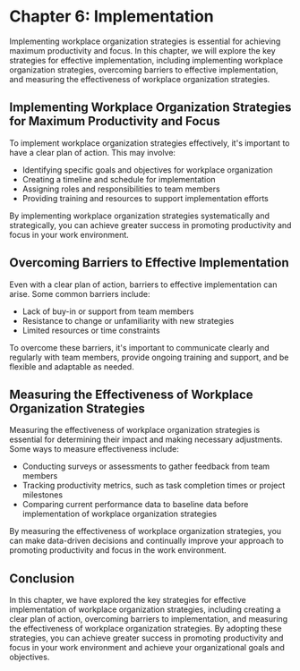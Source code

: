 Chapter 6: Implementation
=========================

Implementing workplace organization strategies is essential for achieving maximum productivity and focus. In this chapter, we will explore the key strategies for effective implementation, including implementing workplace organization strategies, overcoming barriers to effective implementation, and measuring the effectiveness of workplace organization strategies.

Implementing Workplace Organization Strategies for Maximum Productivity and Focus
---------------------------------------------------------------------------------

To implement workplace organization strategies effectively, it's important to have a clear plan of action. This may involve:

* Identifying specific goals and objectives for workplace organization
* Creating a timeline and schedule for implementation
* Assigning roles and responsibilities to team members
* Providing training and resources to support implementation efforts

By implementing workplace organization strategies systematically and strategically, you can achieve greater success in promoting productivity and focus in your work environment.

Overcoming Barriers to Effective Implementation
-----------------------------------------------

Even with a clear plan of action, barriers to effective implementation can arise. Some common barriers include:

* Lack of buy-in or support from team members
* Resistance to change or unfamiliarity with new strategies
* Limited resources or time constraints

To overcome these barriers, it's important to communicate clearly and regularly with team members, provide ongoing training and support, and be flexible and adaptable as needed.

Measuring the Effectiveness of Workplace Organization Strategies
----------------------------------------------------------------

Measuring the effectiveness of workplace organization strategies is essential for determining their impact and making necessary adjustments. Some ways to measure effectiveness include:

* Conducting surveys or assessments to gather feedback from team members
* Tracking productivity metrics, such as task completion times or project milestones
* Comparing current performance data to baseline data before implementation of workplace organization strategies

By measuring the effectiveness of workplace organization strategies, you can make data-driven decisions and continually improve your approach to promoting productivity and focus in the work environment.

Conclusion
----------

In this chapter, we have explored the key strategies for effective implementation of workplace organization strategies, including creating a clear plan of action, overcoming barriers to implementation, and measuring the effectiveness of workplace organization strategies. By adopting these strategies, you can achieve greater success in promoting productivity and focus in your work environment and achieve your organizational goals and objectives.
